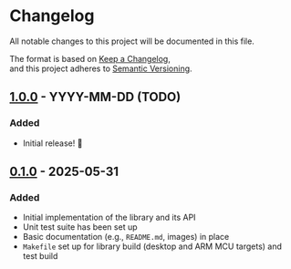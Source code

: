 # Changelog

All notable changes to this project will be documented in this file.

The format is based on [Keep a Changelog](https://keepachangelog.com/en/1.0.0/),  
and this project adheres to [Semantic Versioning](https://semver.org/spec/v2.0.0.html).

## [1.0.0] - YYYY-MM-DD (TODO)
### Added
- Initial release! :man_dancing:

[1.0.0]: (https://github.com/memphis242/ascii7seg/tags/1.0.0)


## [0.1.0] - 2025-05-31
### Added
- Initial implementation of the library and its API
- Unit test suite has been set up
- Basic documentation (e.g., `README.md`, images) in place
- `Makefile` set up for library build (desktop and ARM MCU targets) and test build

[0.1.0]: (https://github.com/memphis242/ascii7seg/tags/0.1.0)